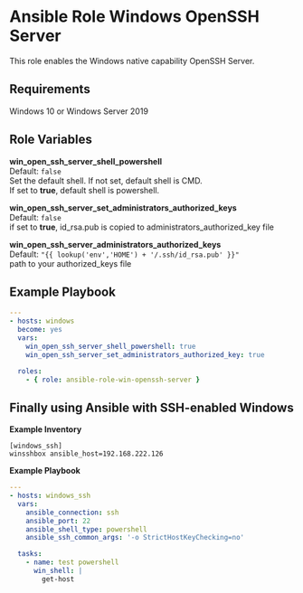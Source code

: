 Ansible Role Windows OpenSSH Server
=========

This role enables the Windows native capability OpenSSH Server.

Requirements
------------

Windows 10 or Windows Server 2019

Role Variables
--------------
**win_open_ssh_server_shell_powershell**   
Default: `false`  
Set the default shell. If not set, default shell is CMD.   
If set to **true**, default shell is powershell.  

**win_open_ssh_server_set_administrators_authorized_keys**   
Default: `false`    
if set to **true**, id_rsa.pub is copied to administrators_authorized_key file  

**win_open_ssh_server_administrators_authorized_keys**   
Default: `"{{ lookup('env','HOME') + '/.ssh/id_rsa.pub' }}"`  
path to your authorized_keys file


Example Playbook
----------------

```yaml
---
- hosts: windows
  become: yes
  vars:
    win_open_ssh_server_shell_powershell: true
    win_open_ssh_server_set_administrators_authorized_key: true

  roles:
    - { role: ansible-role-win-openssh-server }
```

Finally using Ansible with SSH-enabled Windows
---------------------------------------
**Example Inventory**

```
[windows_ssh]
winsshbox ansible_host=192.168.222.126
```

**Example Playbook**

```yaml
---
- hosts: windows_ssh
  vars:
    ansible_connection: ssh
    ansible_port: 22    
    ansible_shell_type: powershell
    ansible_ssh_common_args: '-o StrictHostKeyChecking=no'

  tasks:
    - name: test powershell
      win_shell: |
        get-host
```
